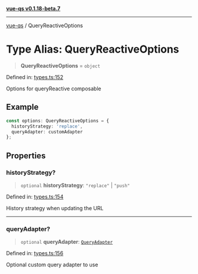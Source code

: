[**vue-qs v0.1.18-beta.7**](../README.md)

***

[vue-qs](../README.md) / QueryReactiveOptions

# Type Alias: QueryReactiveOptions

> **QueryReactiveOptions** = `object`

Defined in: [types.ts:152](https://github.com/iamsomraj/vue-qs/blob/ff60e1586d4655408e5c5a224bc4b63d54bf2fc1/src/types.ts#L152)

Options for queryReactive composable

## Example

```ts
const options: QueryReactiveOptions = {
  historyStrategy: 'replace',
  queryAdapter: customAdapter
};
```

## Properties

### historyStrategy?

> `optional` **historyStrategy**: `"replace"` \| `"push"`

Defined in: [types.ts:154](https://github.com/iamsomraj/vue-qs/blob/ff60e1586d4655408e5c5a224bc4b63d54bf2fc1/src/types.ts#L154)

History strategy when updating the URL

***

### queryAdapter?

> `optional` **queryAdapter**: [`QueryAdapter`](QueryAdapter.md)

Defined in: [types.ts:156](https://github.com/iamsomraj/vue-qs/blob/ff60e1586d4655408e5c5a224bc4b63d54bf2fc1/src/types.ts#L156)

Optional custom query adapter to use
